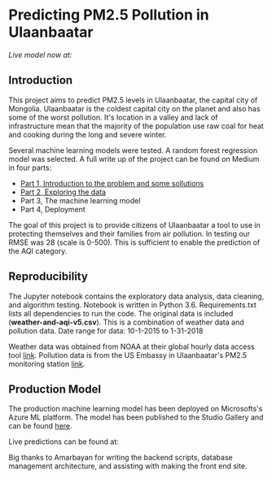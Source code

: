 # Predicting PM2.5 Pollution in Ulaanbaatar

_Live model now at:_

## Introduction
This project aims to predict PM2.5 levels in Ulaanbaatar, the capital city of Mongolia. Ulaanbaatar is the coldest capital city on the planet and also has some of the worst pollution. It's location in a valley and lack of infrastructure mean that the majority of the population use raw coal for heat and cooking during the long and severe winter. 

Several machine learning models were tested. A random forest regression model was selected. A full write up of the project can be found on Medium in four parts:
- [Part 1, Introduction to the problem and some sollutions](https://medium.com/roberts-data-stories/ulaanbaatar-air-pollution-part-1-35e17c83f70b)
- [Part 2, Exploring the data](https://medium.com/mongolian-data-stories/air-pollution-part-2-f9f4da33a1bd)
- Part 3, The machine learning model
- Part 4, Deployment

The goal of this project is to provide citizens of Ulaanbaatar a tool to use in protecting themselves and their families from air pollution. In testing our RMSE was 28 (scale is 0-500). This is sufficient to enable the prediction of the AQI category.


## Reproducibility
The Jupyter notebook contains the exploratory data analysis, data cleaning, and algorithm testing. Notebook is written in Python 3.6. Requirements.txt lists all dependencies to run the code. The original data is included (**weather-and-aqi-v5.csv**). This is a combination of weather data and pollution data. Date range for data: 10-1-2015 to  1-31-2018

Weather data was obtained from NOAA at their global hourly data access tool [link](https://www.ncei.noaa.gov/access-ui/data-search?datasetId=global-hourly). Pollution data is from the US Embassy in Ulaanbaatar's PM2.5 monitoring station [link](https://www.stateair.mn/).

## Production Model
The production machine learning model has been deployed on Microsofts's Azure ML platform. The model has been published to the Studio Gallery and can be found [here](https://gallery.cortanaintelligence.com/Experiment/UB-PM2-5-Regression-2).

Live predictions can be found at: 


Big thanks to Amarbayan for writing the backend scripts, database management architecture, and assisting with making the front end site.
